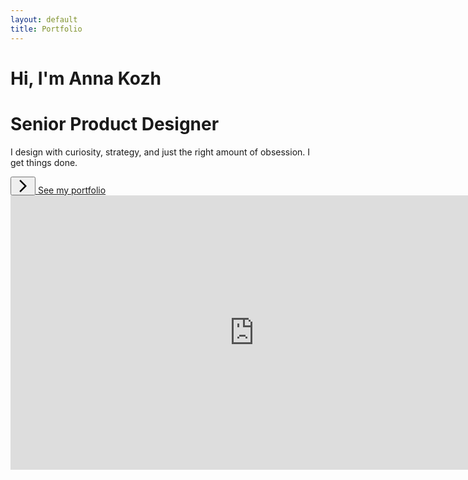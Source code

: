 ```yaml
---
layout: default
title: Portfolio
---
```


<div id="hero">

<div id="hero_text">
    <h1 class="hero_title"> Hi, I'm <span>Anna Kozh</span></h1>
    <h1>Senior Product Designer</h1>
    <p> I design with curiosity, strategy, and just the right amount of obsession. I get things done.</p>


<div class="button-container">
 <a href="/portfolio" class="arrow-link">
     <button class="arrow-button">
        <svg xmlns="http://www.w3.org/2000/svg" enable-background="new 0 0 24 24" height="24" viewBox="0 0 24 24" width="24">
         <g><path d="M0,0h24v24H0V0z" fill="none"/></g>
         <g><polygon points="6.23,20.23 8,22 18,12 8,2 6.23,3.77 14.46,12"/></g>
         </svg>
     </button>
 <span class="button-text">See my portfolio</span>
  </a>
</div>
</div>

<div class="video-container">
<iframe width="780" height="438.75" src="https://player.vimeo.com/video/1072624350?h=9161bba358&amp;title=0&amp;byline=0&amp;portrait=0&amp;badge=0&amp;autopause=0&amp;player_id=0&amp;app_id=58479" width="1920" height="1080" frameborder="0" allow="autoplay; fullscreen; picture-in-picture; clipboard-write; encrypted-media" title="Hi there!"></iframe></div>


<!-- <div class="video-container"><iframe width="780" height="438.75" src="https://www.youtube.com/embed/Aik_6jVxsUY?si=Ip1yDUTZ7JLo4GGp" title="YouTube video player" frameborder="0" allow="accelerometer; autoplay; clipboard-write; encrypted-media; gyroscope; picture-in-picture; web-share" referrerpolicy="strict-origin-when-cross-origin" allowfullscreen></iframe> </div> -->

</div>
   